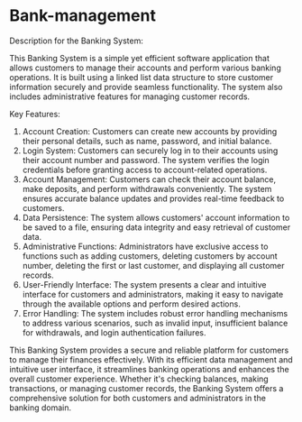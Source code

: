 # Bank-management

Description for the Banking System:

This Banking System is a simple yet efficient software application that allows customers to manage their accounts and perform various banking operations. It is built using a linked list data structure to store customer information securely and provide seamless functionality. The system also includes administrative features for managing customer records.

Key Features:
1. Account Creation: Customers can create new accounts by providing their personal details, such as name, password, and initial balance.
2. Login System: Customers can securely log in to their accounts using their account number and password. The system verifies the login credentials before granting access to account-related operations.
3. Account Management: Customers can check their account balance, make deposits, and perform withdrawals conveniently. The system ensures accurate balance updates and provides real-time feedback to customers.
4. Data Persistence: The system allows customers' account information to be saved to a file, ensuring data integrity and easy retrieval of customer data.
5. Administrative Functions: Administrators have exclusive access to functions such as adding customers, deleting customers by account number, deleting the first or last customer, and displaying all customer records.
6. User-Friendly Interface: The system presents a clear and intuitive interface for customers and administrators, making it easy to navigate through the available options and perform desired actions.
7. Error Handling: The system includes robust error handling mechanisms to address various scenarios, such as invalid input, insufficient balance for withdrawals, and login authentication failures.

This Banking System provides a secure and reliable platform for customers to manage their finances effectively. With its efficient data management and intuitive user interface, it streamlines banking operations and enhances the overall customer experience. Whether it's checking balances, making transactions, or managing customer records, the Banking System offers a comprehensive solution for both customers and administrators in the banking domain.
